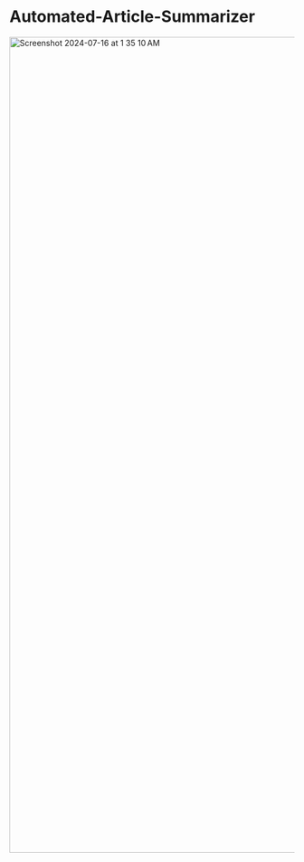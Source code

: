 # Automated-Article-Summarizer
<img width="1440" alt="Screenshot 2024-07-16 at 1 35 10 AM" src="https://github.com/user-attachments/assets/3bb24800-b93b-4a16-97a7-31a8c57b74e7">
